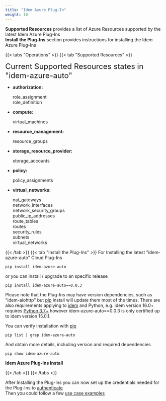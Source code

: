 ```yaml
---
title: "Idem Azure Plug-In"
weight: 10
---
```


<b>Supported Resources</b> provides a list of Azure Resources supported by the latest Idem Azure Plug-Ins<br>
<b>Install the Plug-Ins</b> section provides instructions for installing the Idem Azure Plug-Ins

{{< tabs "Operations" >}}
{{< tab "Supported Resources" >}}

<SPAN STYLE="font-size:18.0pt">Current Supported Resources states in "idem-azure-auto"</SPAN>
 <ul>
 <li><p><b>authorization:</b></p>
     role_assignment</br>
     role_definition</li>
<li><p><b>compute:</b></p>
    virtual_machines</li>
<li><p><b>resource_management:</b></p>
    resource_groups</li>
<li><p><b>storage_resource_provider:</b></p>
    storage_accounts</li>    
<li><p><b>policy:</b></p>
    policy_assignments</li>    
<li><p><b>virtual_networks:</b></p>
    nat_gateways<br>
    network_interfaces<br>
    network_security_groups<br>
    public_ip_addresses<br>
    route_tables<br>
    routes<br>
    security_rules<br>
    subnets<br>
    virtual_networks<br></li>
 </ul>

{{< /tab >}}
{{< tab "Install the Plug-Ins" >}}
For Installing the latest "idem-azure-auto" Cloud Plug-Ins

```shell
pip install idem-azure-auto
```

or you can install / upgrade to an specific release

```shell
pip install idem-azure-auto==0.0.3
```
Please note that the Plug-Ins may have version dependencies, such as "idem-aiohttp" but [pip](https://pypi.org/project/pip/) install will update them most of the times.
There are also requirements applying to [idem](Getting-Started/Install-Idem/) and Python, e.g. idem version 16.0+ requires [Python 3.7+](https://www.python.org/downloads/) however idem-azure-auto==0.0.3 is only certified up to idem version 15.0.1.

You can verify installation with [pip](https://pypi.org/project/pip/)

```shell
pip list | grep idem-azure-auto
```

And obtain more details, including version and required dependencies

```shell
pip show idem-azure-auto
```
<p><b>Idem Azure Plug-Ins Install </b></p>
<script id="asciicast-nVpeQTcSDh36o4UwfFp1tHrnM" src="https://asciinema.org/a/nVpeQTcSDh36o4UwfFp1tHrnM.js" async theme="asciinema" data-autoplay="true" data-size="small" loop="true"></script>


{{< /tab >}}
{{< /tabs >}}

After Installing the Plug-Ins you can now set up the credentials needed for the Plug-Ins to [authenticate](/Getting-Started/Authenticate/)<br>
Then you could follow a few [use case examples ](/Use-Cases/)
